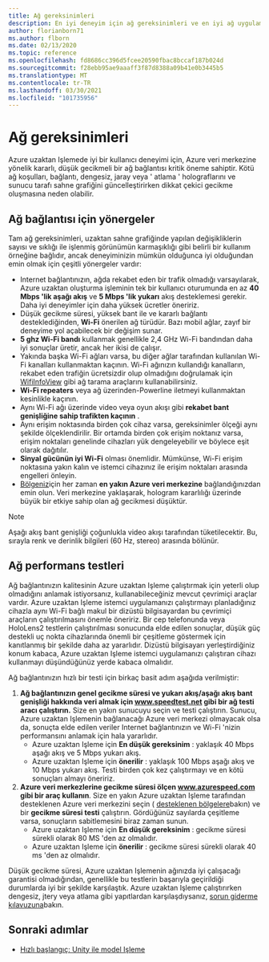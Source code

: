 ```yaml
---
title: Ağ gereksinimleri
description: En iyi deneyim için ağ gereksinimleri ve en iyi ağ uygulamaları
author: florianborn71
ms.author: flborn
ms.date: 02/13/2020
ms.topic: reference
ms.openlocfilehash: fd8686cc396d5fcee20590fbac8bccaf187b024d
ms.sourcegitcommit: f28ebb95ae9aaaff3f87d8388a09b41e0b3445b5
ms.translationtype: MT
ms.contentlocale: tr-TR
ms.lasthandoff: 03/30/2021
ms.locfileid: "101735956"
---
```

# <a name="network-requirements"></a>Ağ gereksinimleri

Azure uzaktan Işlemede iyi bir kullanıcı deneyimi için, Azure veri merkezine yönelik kararlı, düşük gecikmeli bir ağ bağlantısı kritik öneme sahiptir. Kötü ağ koşulları, bağlantı, dengesiz, jaray veya ' atlama ' holograflarını ve sunucu tarafı sahne grafiğini güncelleştirirken dikkat çekici gecikme oluşmasına neden olabilir.

## <a name="guidelines-for-network-connectivity"></a>Ağ bağlantısı için yönergeler

Tam ağ gereksinimleri, uzaktan sahne grafiğinde yapılan değişikliklerin sayısı ve sıklığı ile işlenmiş görünümün karmaşıklığı gibi belirli bir kullanım örneğine bağlıdır, ancak deneyiminizin mümkün olduğunca iyi olduğundan emin olmak için çeşitli yönergeler vardır:

* Internet bağlantınızın, ağda rekabet eden bir trafik olmadığı varsayılarak, Azure uzaktan oluşturma işleminin tek bir kullanıcı oturumunda en az **40 Mbps 'lik aşağı akış** ve **5 Mbps 'lik yukarı** akış desteklemesi gerekir. Daha iyi deneyimler için daha yüksek ücretler öneririz. 
* Düşük gecikme süresi, yüksek bant ile ve kararlı bağlantı desteklediğinden, **Wi-Fi** önerilen ağ türüdür. Bazı mobil ağlar, zayıf bir deneyime yol açabilecek bir değişim sunar. 
* **5 ghz Wi-Fi bandı** kullanmak genellikle 2,4 GHz Wi-Fi bandından daha iyi sonuçlar üretir, ancak her ikisi de çalışır.
* Yakında başka Wi-Fi ağları varsa, bu diğer ağlar tarafından kullanılan Wi-Fi kanalları kullanmaktan kaçının. Wi-Fi ağınızın kullandığı kanalların, rekabet eden trafiğin ücretsizdir olup olmadığını doğrulamak için [WifiInfoView](https://www.nirsoft.net/utils/wifi_information_view.html) gibi ağ tarama araçlarını kullanabilirsiniz.
* **Wi-Fi repeaters** veya ağ üzerinden-Powerline iletmeyi kullanmaktan kesinlikle kaçının.
* Aynı Wi-Fi ağı üzerinde video veya oyun akışı gibi **rekabet bant genişliğine sahip trafikten kaçının** .
* Aynı erişim noktasında birden çok cihaz varsa, gereksinimler ölçeği aynı şekilde ölçeklendirilir. Bir ortamda birden çok erişim noktanız varsa, erişim noktaları genelinde cihazları yük dengeleyebilir ve böylece eşit olarak dağıtılır.
* **Sinyal gücünün iyi Wi-Fi** olması önemlidir. Mümkünse, Wi-Fi erişim noktasına yakın kalın ve istemci cihazınız ile erişim noktaları arasında engelleri önleyin.
* [Bölgeniz](regions.md)için her zaman **en yakın Azure veri merkezine** bağlandığınızdan emin olun. Veri merkezine yaklaşarak, hologram kararlılığı üzerinde büyük bir etkiye sahip olan ağ gecikmesi düşüktür.

> [!NOTE]
> Aşağı akış bant genişliği çoğunlukla video akışı tarafından tüketilecektir. Bu, sırayla renk ve derinlik bilgileri (60 Hz, stereo) arasında bölünür.

## <a name="network-performance-tests"></a>Ağ performans testleri

Ağ bağlantınızın kalitesinin Azure uzaktan Işleme çalıştırmak için yeterli olup olmadığını anlamak istiyorsanız, kullanabileceğiniz mevcut çevrimiçi araçlar vardır. Azure uzaktan Işleme istemci uygulamanızı çalıştırmayı planladığınız cihazla aynı Wi-Fi bağlı makul bir dizüstü bilgisayardan bu çevrimiçi araçların çalıştırılmasını önemle öneririz. Bir cep telefonunda veya HoloLens2 testlerin çalıştırılması sonucunda elde edilen sonuçlar, düşük güç destekli uç nokta cihazlarında önemli bir çeşitleme göstermek için kanıtlanmış bir şekilde daha az yararlıdır. Dizüstü bilgisayarı yerleştirdiğiniz konum kabaca, Azure uzaktan Işleme istemci uygulamanızı çalıştıran cihazı kullanmayı düşündüğünüz yerde kabaca olmalıdır.

Ağ bağlantınızın hızlı bir testi için birkaç basit adım aşağıda verilmiştir:

1. **Ağ bağlantınızın genel gecikme süresi ve yukarı akış/aşağı akış bant genişliği hakkında veri almak için www.speedtest.net gibi bir ağ testi aracı çalıştırın.**
Size en yakın sunucuyu seçin ve testi çalıştırın. Sunucu, Azure uzaktan Işlemenin bağlanacağı Azure veri merkezi olmayacak olsa da, sonuçta elde edilen veriler Internet bağlantınızın ve Wi-Fi 'nizin performansını anlamak için hala yararlıdır.
   * Azure uzaktan Işleme için **En düşük gereksinim** : yaklaşık 40 Mbps aşağı akış ve 5 Mbps yukarı akış.
   * Azure uzaktan Işleme için **önerilir** : yaklaşık 100 Mbps aşağı akış ve 10 Mbps yukarı akış.
Testi birden çok kez çalıştırmayı ve en kötü sonuçları almayı öneririz.
1. **Azure veri merkezlerine gecikme süresi ölçen www.azurespeed.com gibi bir araç kullanın**. Size en yakın Azure uzaktan Işleme tarafından desteklenen Azure veri merkezini seçin ( [desteklenen bölgelere](regions.md)bakın) ve bir **gecikme süresi testi** çalıştırın. Gördüğünüz sayılarda çeşitleme varsa, sonuçların sabitlemesini biraz zaman sunun.
   * Azure uzaktan Işleme için **En düşük gereksinim** : gecikme süresi sürekli olarak 80 MS 'den az olmalıdır.
   * Azure uzaktan Işleme için **önerilir** : gecikme süresi sürekli olarak 40 ms 'den az olmalıdır.

Düşük gecikme süresi, Azure uzaktan Işlemenin ağınızda iyi çalışacağı garantisi olmadığından, genellikle bu testlerin başarıyla geçirildiği durumlarda iyi bir şekilde karşılaştık.
Azure uzaktan Işleme çalıştırırken dengesiz, jtery veya atlama gibi yapıtlardan karşılaşdıysanız, [sorun giderme kılavuzuna](../resources/troubleshoot.md)bakın.

## <a name="next-steps"></a>Sonraki adımlar

* [Hızlı başlangıç: Unity ile model Işleme](../quickstarts/render-model.md)
